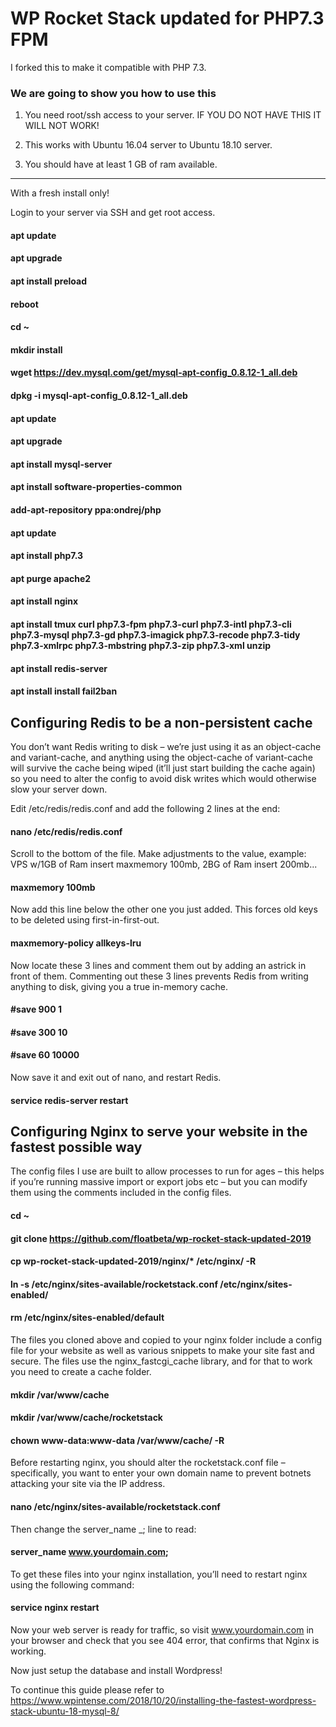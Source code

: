 # WP Rocket Stack updated for PHP7.3 FPM
I forked this to make it compatible with PHP 7.3.

### We are going to show you how to use this

1. You need root/ssh access to your server. IF YOU DO NOT HAVE THIS IT WILL NOT WORK!

2. This works with Ubuntu 16.04 server to Ubuntu 18.10 server.

3. You should have at least 1 GB of ram available.

------------------------------------------------------------------------------------------------------------------

With a fresh install only!

Login to your server via SSH and get root access.

#### apt update
#### apt upgrade
#### apt install preload
#### reboot
#### cd ~
#### mkdir install
#### wget https://dev.mysql.com/get/mysql-apt-config_0.8.12-1_all.deb
#### dpkg -i mysql-apt-config_0.8.12-1_all.deb
#### apt update
#### apt upgrade
#### apt install mysql-server
#### apt install software-properties-common
#### add-apt-repository ppa:ondrej/php
#### apt update
#### apt install php7.3
#### apt purge apache2
#### apt install nginx
#### apt install tmux curl php7.3-fpm php7.3-curl php7.3-intl php7.3-cli php7.3-mysql php7.3-gd php7.3-imagick php7.3-recode php7.3-tidy php7.3-xmlrpc php7.3-mbstring php7.3-zip php7.3-xml unzip

#### apt install redis-server
#### apt install install fail2ban

## Configuring Redis to be a non-persistent cache

You don’t want Redis writing to disk – we’re just using it as an object-cache and variant-cache, and anything using the object-cache of variant-cache will survive the cache being wiped (it’ll just start building the cache again) so you need to alter the config to avoid disk writes which would otherwise slow your server down.

Edit /etc/redis/redis.conf and add the following 2 lines at the end:

#### nano /etc/redis/redis.conf

Scroll to the bottom of the file.
Make adjustments to the value, example: VPS w/1GB of Ram insert maxmemory 100mb, 2BG of Ram insert 200mb...

#### maxmemory 100mb

Now add this line below the other one you just added. This forces old keys to be deleted using first-in-first-out.

#### maxmemory-policy allkeys-lru

Now locate these 3 lines and comment them out by adding an astrick in front of them.
Commenting out these 3 lines prevents Redis from writing anything to disk, giving you a true in-memory cache.

#### #save 900 1
#### #save 300 10
#### #save 60 10000

Now save it and exit out of nano, and restart Redis.

#### service redis-server restart

## Configuring Nginx to serve your website in the fastest possible way

The config files I use are built to allow processes to run for ages – this helps if you’re running massive import or export jobs etc – but you can modify them using the comments included in the config files.

#### cd ~
#### git clone https://github.com/floatbeta/wp-rocket-stack-updated-2019
#### cp wp-rocket-stack-updated-2019/nginx/* /etc/nginx/ -R
#### ln -s /etc/nginx/sites-available/rocketstack.conf /etc/nginx/sites-enabled/
#### rm /etc/nginx/sites-enabled/default

The files you cloned above and copied to your nginx folder include a config file for your website as well as various snippets to make your site fast and secure. The files use the nginx_fastcgi_cache library, and for that to work you need to create a cache folder.

#### mkdir /var/www/cache
#### mkdir /var/www/cache/rocketstack
#### chown www-data:www-data /var/www/cache/ -R

Before restarting nginx, you should alter the rocketstack.conf file – specifically, you want to enter your own domain name to prevent botnets attacking your site via the IP address.

#### nano /etc/nginx/sites-available/rocketstack.conf

Then change the server_name _; line to read:

#### server_name www.yourdomain.com;

To get these files into your nginx installation, you’ll need to restart nginx using the following command:

#### service nginx restart

Now your web server is ready for traffic, so visit www.yourdomain.com in your browser and check that you see 404 error, that confirms that Nginx is working.

Now just setup the database and install Wordpress!

To continue this guide please refer to https://www.wpintense.com/2018/10/20/installing-the-fastest-wordpress-stack-ubuntu-18-mysql-8/

